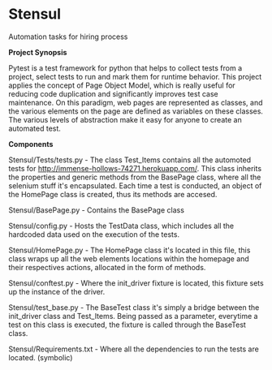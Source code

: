 # Stensul
Automation tasks for hiring process

**Project Synopsis**

Pytest is a test framework for python that helps to collect tests from a project, select tests to run and mark them for runtime behavior. This project applies the concept of Page Object Model, which is really useful for reducing code duplication and significantly improves test case maintenance. On this paradigm, web pages are represented as classes, and the various elements on the page are defined as variables on these classes. The various levels of abstraction make it easy for anyone to create an automated test.

**Components**

Stensul/Tests/tests.py  - The class Test_Items contains all the automoted tests for http://immense-hollows-74271.herokuapp.com/. This class inherits the properties and generic methods from the BasePage class, where all the selenium stuff it's encapsulated. Each time a test is conducted, an object of the HomePage class is created, thus its methods are accesed.

Stensul/BasePage.py - Contains the BasePage class

Stensul/config.py - Hosts the TestData class, which includes all the hardcoded data used on the execution of the tests.

Stensul/HomePage.py - The HomePage class it's located in this file, this class wraps up all the web elements locations within the homepage and their respectives actions, allocated in the form of methods.

Stensul/conftest.py - Where the init_driver fixture is located, this fixture sets up the instance of the driver.

Stensul/test_base.py - The BaseTest class it's simply a bridge between the init_driver class and Test_Items. Being passed as a parameter, everytime a test on this class is executed, the fixture is called through the BaseTest class.

Stensul/Requirements.txt - Where all the dependencies to run the tests are located. (symbolic)







